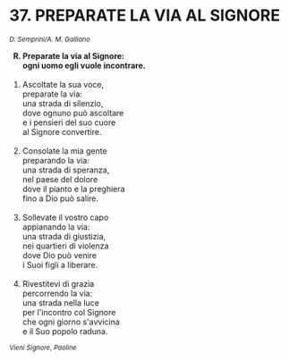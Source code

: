 # 37. PREPARATE LA VIA AL SIGNORE	

<sub><i>D. Semprini/A. M. Galliano</i></sub>
<ol>
	<b><li type="A" value="18">Preparate la via al Signore:<br>
		ogni uomo egli vuole incontrare.</li></b><br>
	<li value="1">Ascoltate la sua voce,<br>
		preparate la via:<br>
		una strada di silenzio,<br>
		dove ognuno può ascoltare<br>
		e i pensieri del suo cuore<br>
		al Signore convertire.</li><br>
	<li>Consolate la mia gente<br>
		preparando la via:<br>
		una strada di speranza,<br>
		nel paese del dolore<br>
		dove il pianto e la preghiera<br>
		fino a Dio può salire.</li><br>
	<li>Sollevate il vostro capo<br>
		appianando la via:<br>
		una strada di giustizia,<br>
		nei quartieri di violenza<br>
		dove Dio può venire<br>
		i Suoi figli a liberare.</li><br>
	<li>Rivestitevi di grazia<br>
		percorrendo la via:<br>
		una strada nella luce<br>
		per l'incontro col Signore<br>
		che ogni giorno s'avvicina<br>
		e il Suo popolo raduna.</li>
</ol>
<sub><i> Vieni Signore, Paoline</i></sub>
